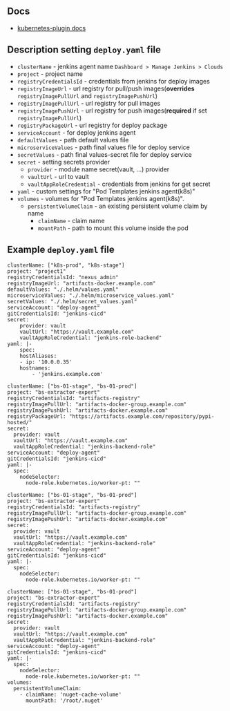 ## Docs
- [kubernetes-plugin docs](https://github.com/jenkinsci/kubernetes-plugin?tab=readme-ov-file#pod-template)

## Description setting `deploy.yaml` file
- `clusterName` - jenkins agent name `Dashboard > Manage Jenkins > Clouds`
- `project` - project name
- `registryCredentialsId` - credentials from jenkins for deploy images
- `registryImageUrl` - url registry for pull/push images(**overrides** `registryImagePullUrl` and `registryImagePushUrl`)
- `registryImagePullUrl` - url registry for pull images
- `registryImagePushUrl` - url registry for push images(**required** if set `registryImagePullUrl`)
- `registryPackageUrl` - url registry for deploy package
- `serviceAccount` - for deploy jenkins agent
- `defaultValues` - path default values file
- `microserviceValues` - path final values file for deploy service
- `secretValues` - path final values-secret file for deploy service
- `secret` - setting secrets provider
  - `provider` - module name secret(vault, ...) provider
  - `vaultUrl` - url to vault
  - `vaultAppRoleCredential` - credentials from jenkins for get secret
- `yaml` - custom settings for "Pod Templates jenkins agent(k8s)"
- `volumes` - volumes for "Pod Templates jenkins agent(k8s)". 
  - `persistentVolumeClaim` - an existing persistent volume claim by name
     - `claimName` - claim name
     - `mountPath` - path to mount this volume inside the pod
 

## Example `deploy.yaml` file
```
clusterName: ["k8s-prod", "k8s-stage"]
project: "project1"
registryCredentialsId: "nexus_admin"
registryImageUrl: "artifacts-docker.example.com"
defaultValues: "./.helm/values.yaml"
microserviceValues: "./.helm/microservice_values.yaml"
secretValues: "./.helm/secret_values.yaml"
serviceAccount: "deploy-agent"
gitCredentialsId: "jenkins-cicd"
secret:
    provider: vault
    vaultUrl: "https://vault.example.com"
    vaultAppRoleCredential: "jenkins-role-backend"
yaml: |-
    spec:
    hostAliases:
    - ip: '10.0.0.35'
    hostnames:
        - 'jenkins.example.com'
```

```
clusterName: ["bs-01-stage", "bs-01-prod"]
project: "bs-extractor-expert"
registryCredentialsId: "artifacts-registry"
registryImagePullUrl: "artifacts-docker-group.example.com"
registryImagePushUrl: "artifacts-docker.example.com"
registryPackageUrl: "https://artifacts.example.com/repository/pypi-hosted/"
secret:
  provider: vault
  vaultUrl: "https://vault.example.com"
  vaultAppRoleCredential: "jenkins-backend-role"
serviceAccount: "deploy-agent"
gitCredentialsId: "jenkins-cicd"
yaml: |-
  spec:
    nodeSelector:
      node-role.kubernetes.io/worker-pt: ""
```

```
clusterName: ["bs-01-stage", "bs-01-prod"]
project: "bs-extractor-expert"
registryCredentialsId: "artifacts-registry"
registryImagePullUrl: "artifacts-docker-group.example.com"
registryImagePushUrl: "artifacts-docker.example.com"
secret:
  provider: vault
  vaultUrl: "https://vault.example.com"
  vaultAppRoleCredential: "jenkins-backend-role"
serviceAccount: "deploy-agent"
gitCredentialsId: "jenkins-cicd"
yaml: |-
  spec:
    nodeSelector:
      node-role.kubernetes.io/worker-pt: ""
```

```
clusterName: ["bs-01-stage", "bs-01-prod"]
project: "bs-extractor-expert"
registryCredentialsId: "artifacts-registry"
registryImagePullUrl: "artifacts-docker-group.example.com"
registryImagePushUrl: "artifacts-docker.example.com"
secret:
  provider: vault
  vaultUrl: "https://vault.example.com"
  vaultAppRoleCredential: "jenkins-backend-role"
serviceAccount: "deploy-agent"
gitCredentialsId: "jenkins-cicd"
yaml: |-
  spec:
    nodeSelector:
      node-role.kubernetes.io/worker-pt: ""
volumes: 
  persistentVolumeClaim:
    - claimName: 'nuget-cache-volume'
      mountPath: '/root/.nuget'
```